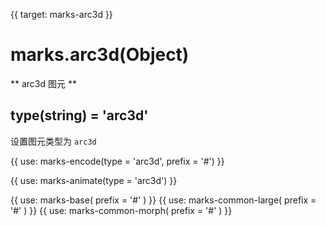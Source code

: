 {{ target: marks-arc3d }}

# marks.arc3d(Object)

** arc3d 图元 **

## type(string) = 'arc3d'

设置图元类型为 `arc3d`

{{ use: marks-encode(type = 'arc3d', prefix = '#') }}

{{ use: marks-animate(type = 'arc3d') }}

{{ use: marks-base( prefix = '#' ) }}
{{ use: marks-common-large( prefix = '#' ) }}
{{ use: marks-common-morph( prefix = '#' ) }}
